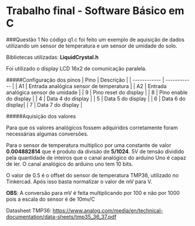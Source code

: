 # Trabalho final - Software Básico em C

###Questão 1 
No código q1.c foi feito um exemplo de aquisição de dados utilizando um sensor de temperatura e um sensor de umidade do solo. 

Bibliotecas utilizadas: **LiquidCrystal.h**

Foi utilizado o display LCD 16x2 de comunicação paralela. 

#####Configuração dos pinos
|  Pino |  Descrição |
| ------------ | ------------ |
| A1  | Entrada analógica sensor de temperatura  |
| A2  | Entrada analógica sensor de umidade |
|  9 |  Pino reset do display |
|  8 |  Pino enable do display |
|  4 |  Data 4 do display |
|  5 |  Data 5 do display |
|  6 |  Data 6 do display|
|  7 |  Data 7 do display |

#####Aquisição dos valores

Para que os valores analógicos fossem adquiridos corretamente foram necessárias algumas conversões. 

Para o sensor de temperatura multiplico por uma constante de valor **0.004882814** que é produto da divisão de **5/1024**. 5V de tensão dividido pela quantidade de inteiros que o canal analógico do arduino Uno é capaz de ler. O canal analógico do arduino uno tem 10 bits.

O valor de 0.5 é o offset do sensor de temperatura TMP36, utilizado no Tinkercad. Após isso basta normalizar o valor de mV para V. 

**OBS**: A conversão para mV é feita multiplicando por 100 e não por 1000 pois a escala do sensor é de 10mv/C

Datasheet TMP36: https://www.analog.com/media/en/technical-documentation/data-sheets/tmp35_36_37.pdf







